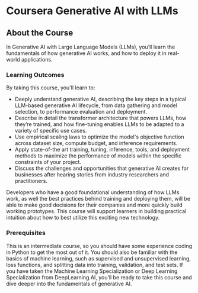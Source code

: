 # Coursera Generative AI with LLMs

## About the Course

In Generative AI with Large Language Models (LLMs), you’ll learn the fundamentals of how generative AI works, and how to deploy it in real-world applications. 

### Learning Outcomes
By taking this course, you'll learn to: 
- Deeply understand generative AI, describing the key steps in a typical LLM-based generative AI lifecycle, from data gathering and model selection, to performance evaluation and deployment.
- Describe in detail the transformer architecture that powers LLMs, how they’re trained, and how fine-tuning enables LLMs to be adapted to a variety of specific use cases.
- Use empirical scaling laws to optimize the model's objective function across dataset size, compute budget, and inference requirements.
- Apply state-of-the art training, tuning, inference, tools, and deployment methods to maximize the performance of models within the specific constraints of your project.
- Discuss the challenges and opportunities that generative AI creates for businesses after hearing stories from industry researchers and practitioners.

Developers who have a good foundational understanding of how LLMs work, as well the best practices behind training and deploying them, will be able to make good decisions for their companies and more quickly build working prototypes. This course will support learners in building practical intuition about how to best utilize this exciting new technology.

### Prerequisites
This is an intermediate course, so you should have some experience coding in Python to get the most out of it. You should also be familiar with the basics of machine learning, such as supervised and unsupervised learning, loss functions, and splitting data into training, validation, and test sets. If you have taken the Machine Learning Specialization or Deep Learning Specialization from DeepLearning.AI, you’ll be ready to take this course and dive deeper into the fundamentals of generative AI.